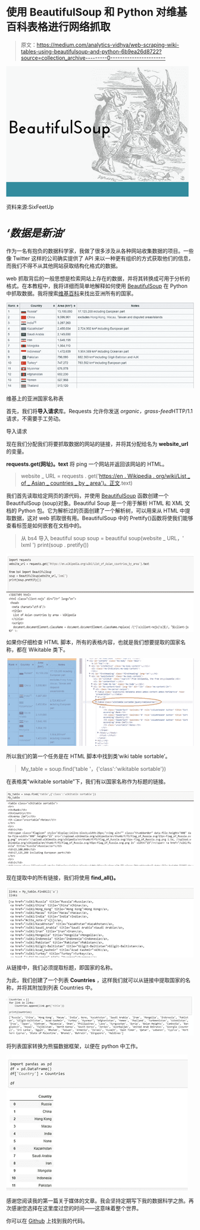 # 使用 BeautifulSoup 和 Python 对维基百科表格进行网络抓取

> 原文：<https://medium.com/analytics-vidhya/web-scraping-wiki-tables-using-beautifulsoup-and-python-6b9ea26d8722?source=collection_archive---------0----------------------->

![](img/62d263790d43525ce6d31923677b8a24.png)

资料来源:SixFeetUp

# *‘数据是新油’*

作为一名有抱负的数据科学家，我做了很多涉及从各种网站收集数据的项目。一些像 Twitter 这样的公司确实提供了 API 来以一种更有组织的方式获取他们的信息，而我们不得不从其他网站获取结构化格式的数据。

web 抓取背后的一般思想是检索网站上存在的数据，并将其转换成可用于分析的格式。在本教程中，我将详细而简单地解释如何使用 [BeautifulSoup](https://www.crummy.com/software/BeautifulSoup/) 在 Python 中抓取数据。我将搜索[维基百科](https://en.wikipedia.org/wiki/List_of_Asian_countries_by_area)来找出亚洲所有的国家。

![](img/87eea23cc8031915e9d07827cc52be92.png)

维基上的亚洲国家名称表

首先，我们将**导入请求**库。Requests 允许你发送 *organic，grass-feed*HTTP/1.1 请求，不需要手工劳动。

导入请求

现在我们分配我们将要抓取数据的网站的链接，并将其分配给名为 **website_url** 的变量。

**requests.get(网址)。text** 将 ping 一个网站并返回该网站的 HTML。

> website _ URL = requests . get('[https://en . Wikipedia . org/wiki/List _ of _ Asian _ countries _ by _ area](https://en.wikipedia.org/wiki/List_of_Asian_countries_by_area)[')。正文](https://en.wikipedia.org/wiki/Premier_League).text)

我们首先读取给定网页的源代码，并使用 [BeautifulSoup](https://www.crummy.com/software/BeautifulSoup/bs4/doc/) 函数创建一个 BeautifulSoup (soup)对象。Beautiful Soup 是一个用于解析 HTML 和 XML 文档的 Python 包。它为解析过的页面创建了一个解析树，可以用来从 HTML 中提取数据，这对 web 抓取很有用。BeautifulSoup 中的 Prettify()函数将使我们能够查看标签是如何嵌套在文档中的。

> 从 bs4 导入 beautiful soup
> soup = beautiful soup(website _ URL，' lxml ')
> print(soup . pretify())

![](img/b5f1d7f69edad3f740637f9084f99934.png)

如果你仔细检查 HTML 脚本，所有的表格内容，也就是我们想要提取的国家名称，都在 Wikitable 类下。

![](img/71ce65e9b615494068564dd0c7bd3420.png)

所以我们的第一个任务是在 HTML 脚本中找到类‘wiki table sortable’。

> My_table = soup.find('table '，{'class':'wikitable sortable'})

在表格类“wikitable sortable”下，我们有以国家名称作为标题的链接。

![](img/378f82e58c29d72fa8a163aaf8f55a4b.png)

现在提取中的所有链接，我们将使用 **find_all()。**

![](img/708a1d7e316d39d3c89d063cdb1488e9.png)

从链接中，我们必须提取标题，即国家的名称。

为此，我们创建了一个列表 **Countries** ，这样我们就可以从链接中提取国家的名称，并将其附加到列表 Countries 中。

![](img/35955e20ef5e34e3b17bee79b9b949e3.png)

将列表国家转换为熊猫数据框架，以便在 python 中工作。

![](img/22131907133d8386a82fafba21a6bfd7.png)

感谢您阅读我的第一篇关于媒体的文章。我会坚持定期写下我的数据科学之旅。再次感谢您选择在这里度过您的时间——这意味着整个世界。

你可以在 [Github](https://github.com/stewync/Web-Scraping-Wiki-tables-using-BeautifulSoup-and-Python/blob/master/Scraping%2BWiki%2Btable%2Busing%2BPython%2Band%2BBeautifulSoup.ipynb) 上找到我的代码。